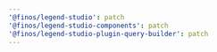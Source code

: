 ```yaml
---
'@finos/legend-studio': patch
'@finos/legend-studio-components': patch
'@finos/legend-studio-plugin-query-builder': patch
---
```

